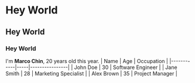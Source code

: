 # Hey World
## Hey World
### Hey World
I'm **Marco Chin**, 20 years old this year.
| Name       | Age | Occupation     |
|------------|-----|----------------|
| John Doe   | 30  | Software Engineer |
| Jane Smith | 28  | Marketing Specialist |
| Alex Brown | 35  | Project Manager |
